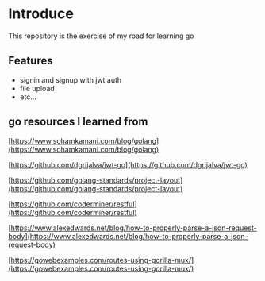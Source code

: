 # Introduce

This repository is the exercise of my road for learning go

## Features

+ signin and signup with jwt auth
+ file upload
+ etc...

## go resources I learned from

[https://www.sohamkamani.com/blog/golang](https://www.sohamkamani.com/blog/golang)

[https://github.com/dgrijalva/jwt-go](https://github.com/dgrijalva/jwt-go)

[https://github.com/golang-standards/project-layout](https://github.com/golang-standards/project-layout)

[https://github.com/coderminer/restful](https://github.com/coderminer/restful)

[https://www.alexedwards.net/blog/how-to-properly-parse-a-json-request-body](https://www.alexedwards.net/blog/how-to-properly-parse-a-json-request-body)

[https://gowebexamples.com/routes-using-gorilla-mux/](https://gowebexamples.com/routes-using-gorilla-mux/)